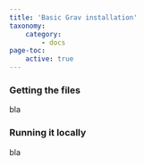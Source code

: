 ```yaml
---
title: 'Basic Grav installation'
taxonomy:
    category:
        - docs
page-toc:
    active: true
---
```


### Getting the files
bla
### Running it locally
bla

